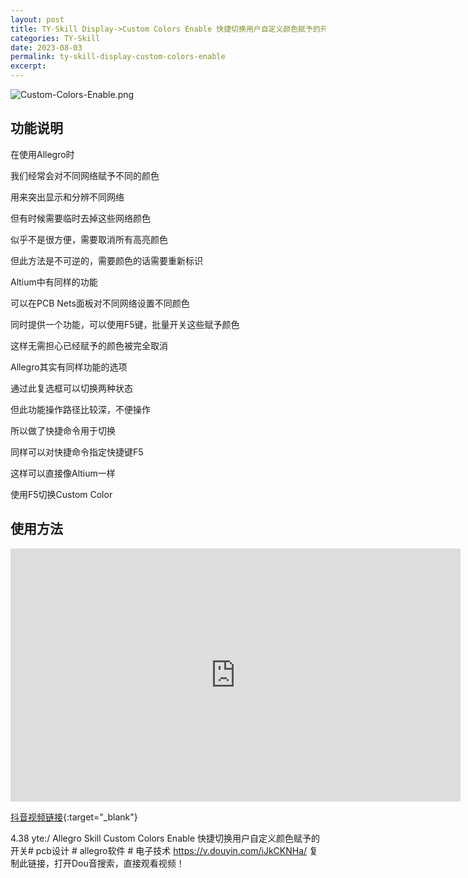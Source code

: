 ```yaml
---
layout: post
title: TY-Skill Display->Custom Colors Enable 快捷切换用户自定义颜色赋予的开关
categories: TY-Skill
date: 2023-08-03
permalink: ty-skill-display-custom-colors-enable
excerpt: 
---
```


![Custom-Colors-Enable.png](https://tiny-yhw.github.io//images/TY-skill/Custom-Colors-Enable.png)

## 功能说明

在使用Allegro时

我们经常会对不同网络赋予不同的颜色

用来突出显示和分辨不同网络

但有时候需要临时去掉这些网络颜色

似乎不是很方便，需要取消所有高亮颜色

但此方法是不可逆的，需要颜色的话需要重新标识

Altium中有同样的功能

可以在PCB Nets面板对不同网络设置不同颜色

同时提供一个功能，可以使用F5键，批量开关这些赋予颜色

这样无需担心已经赋予的颜色被完全取消

Allegro其实有同样功能的选项

通过此复选框可以切换两种状态

但此功能操作路径比较深，不便操作

所以做了快捷命令用于切换

同样可以对快捷命令指定快捷键F5

这样可以直接像Altium一样

使用F5切换Custom Color

## 使用方法

<iframe width="720" height="405" frameborder="0" src="https://www.ixigua.com/iframe/7264842797025493539?autoplay=0" referrerpolicy="unsafe-url" allowfullscreen></iframe>


[抖音视频链接](https://v.douyin.com/iJkQ3e7C/){:target="_blank"}

4.38 yte:/ Allegro Skill Custom Colors Enable 快捷切换用户自定义颜色赋予的开关# pcb设计 # allegro软件 # 电子技术  https://v.douyin.com/iJkCKNHa/ 复制此链接，打开Dou音搜索，直接观看视频！